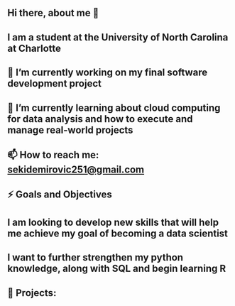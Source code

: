 ## Hi there, about me 👋
## I am a student at the University of North Carolina at Charlotte
## 🔭 I’m currently working on my final software development project
## 🌱 I’m currently learning about cloud computing for data analysis and how to execute and manage real-world projects
## 📫 How to reach me: sekidemirovic251@gmail.com

## ⚡ Goals and Objectives
## I am looking to develop new skills that will help me achieve my goal of becoming a data scientist
## I want to further strengthen my python knowledge, along with SQL and begin learning R

## 🤔 Projects:






<!--
**Sekii07/Sekii07** is a ✨ _special_ ✨ repository because its `README.md` (this file) appears on your GitHub profile.

Here are some ideas to get you started:

- 🔭 I’m currently working on ...
- 🌱 I’m currently learning ...
- 👯 I’m looking to collaborate on ...
- 🤔 I’m looking for help with ...
- 💬 Ask me about ...
- 📫 How to reach me: ...
- 😄 Pronouns: ...
- ⚡ Fun fact: ...
-->
